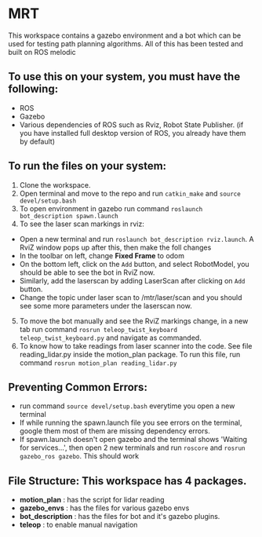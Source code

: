# MRT

This workspace contains a gazebo environment and a bot which can be used for testing path planning algorithms. All of this has been tested and built on ROS melodic 

## To use this on your system, you must have the following:
- ROS
- Gazebo
- Various dependencies of ROS such as Rviz, Robot State Publisher. (if you have installed full desktop version of ROS, you already have them by default)

## To run the files on your system:
1. Clone the workspace.
2. Open terminal and move to the repo and run `catkin_make` and `source devel/setup.bash`
3. To open environment in gazebo run command `roslaunch bot_description spawn.launch`
4. To see the laser scan markings in rviz:
- Open a new terminal and run `roslaunch bot_description rviz.launch`. A RviZ window pops up after this, then make the foll changes
- In the toolbar on left, change **Fixed Frame** to odom
- On the bottom left, click on the `Add` button, and select RobotModel, you should be able to see the bot in RviZ now.
- Similarly, add the laserscan by adding LaserScan after clicking on `Add` button. 
- Change the topic under laser scan to /mtr/laser/scan and you should see some more parameters under the laserscan now.
5. To move the bot manually and see the RviZ markings change, in a new tab run command `rosrun teleop_twist_keyboard teleop_twist_keyboard.py` and navigate as commanded.
6. To know how to take readings from laser scanner into the code. See file reading_lidar.py inside the motion_plan package. To run this file, run command `rosrun motion_plan reading_lidar.py`

## Preventing Common Errors:
- run command `source devel/setup.bash` everytime you open a new terminal
- If while running the spawn.launch file you see errors on the terminal, google them most of them are missing dependency errors.
- If spawn.launch doesn't open gazebo and the terminal shows 'Waiting for services...', then open 2 new terminals and run `roscore` and `rosrun gazebo_ros gazebo`. This should work

## File Structure: This workspace has 4 packages.
- **motion_plan** : has the script for lidar reading
- **gazebo_envs** : has the files for various gazebo envs
- **bot_description** : has the files for bot and it's gazebo plugins.
- **teleop** : to enable manual navigation
